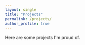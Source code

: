 ```yaml
---
layout: single
title: "Projects"
permalink: /projects/
author_profile: true
---
```


Here are some projects I'm proud of.

<!-- Add markdown or HTML here to list your projects -->